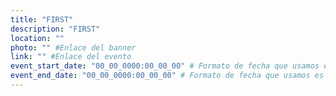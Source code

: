 ```yaml
---
title: "FIRST"
description: "FIRST"
location: ""
photo: "" #Enlace del banner
link: "" #Enlace del evento
event_start_date: "00_00_0000:00_00_00" # Formato de fecha que usamos es dd_MM_yyyy:hh_mm_ss | dia_mes_año:hora_minuto_segundo
event_end_date: "00_00_0000:00_00_00" # Formato de fecha que usamos es dd_MM_yyyy:hh_mm_ss | dia_mes_año:hora_minuto_segundo
---
```

